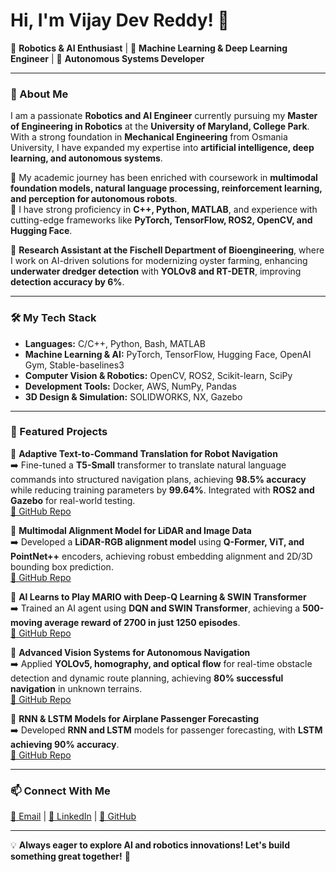 # Hi, I'm Vijay Dev Reddy! 👋

🚀 **Robotics & AI Enthusiast** | 🤖 **Machine Learning & Deep Learning Engineer** | 🎯 **Autonomous Systems Developer**

---

### 🔬 About Me

I am a passionate **Robotics and AI Engineer** currently pursuing my **Master of Engineering in Robotics** at the **University of Maryland, College Park**. With a strong foundation in **Mechanical Engineering** from Osmania University, I have expanded my expertise into **artificial intelligence, deep learning, and autonomous systems**.

🔹 My academic journey has been enriched with coursework in **multimodal foundation models, natural language processing, reinforcement learning, and perception for autonomous robots**.  
🔹 I have strong proficiency in **C++, Python, MATLAB**, and experience with cutting-edge frameworks like **PyTorch, TensorFlow, ROS2, OpenCV, and Hugging Face**.

📍 **Research Assistant at the Fischell Department of Bioengineering**, where I work on AI-driven solutions for modernizing oyster farming, enhancing **underwater dredger detection** with **YOLOv8 and RT-DETR**, improving **detection accuracy by 6%**.

---

### 🛠️ My Tech Stack

- **Languages:** C/C++, Python, Bash, MATLAB  
- **Machine Learning & AI:** PyTorch, TensorFlow, Hugging Face, OpenAI Gym, Stable-baselines3  
- **Computer Vision & Robotics:** OpenCV, ROS2, Scikit-learn, SciPy  
- **Development Tools:** Docker, AWS, NumPy, Pandas  
- **3D Design & Simulation:** SOLIDWORKS, NX, Gazebo  

---

### 🚀 Featured Projects

📌 **Adaptive Text-to-Command Translation for Robot Navigation**  
➡️ Fine-tuned a **T5-Small** transformer to translate natural language commands into structured navigation plans, achieving **98.5% accuracy** while reducing training parameters by **99.64%**. Integrated with **ROS2 and Gazebo** for real-world testing.  
[🔗 GitHub Repo](https://github.com/vijaydevmasters)

📌 **Multimodal Alignment Model for LiDAR and Image Data**  
➡️ Developed a **LiDAR-RGB alignment model** using **Q-Former, ViT, and PointNet++** encoders, achieving robust embedding alignment and 2D/3D bounding box prediction.  
[🔗 GitHub Repo](https://github.com/vijaydevmasters/Q-former)

📌 **AI Learns to Play MARIO with Deep-Q Learning & SWIN Transformer**  
➡️ Trained an AI agent using **DQN and SWIN Transformer**, achieving a **500-moving average reward of 2700 in just 1250 episodes**.  
[🔗 GitHub Repo](https://github.com/vijaydevmasters/MARIO_DDQN_SWIN)

📌 **Advanced Vision Systems for Autonomous Navigation**  
➡️ Applied **YOLOv5, homography, and optical flow** for real-time obstacle detection and dynamic route planning, achieving **80% successful navigation** in unknown terrains.  
[🔗 GitHub Repo](https://github.com/vijaydevmasters/autonomous_navigation_perception)

📌 **RNN & LSTM Models for Airplane Passenger Forecasting**  
➡️ Developed **RNN and LSTM** models for passenger forecasting, with **LSTM achieving 90% accuracy**.  
[🔗 GitHub Repo](https://github.com/vijaydevmasters/RNN_LSTM_Airline_passanger/tree/main)

---

### 📫 Connect With Me

[📧 Email](mailto:creddy@umd.edu) | [💼 LinkedIn](http://www.linkedin.com/in/vijay-chevireddi) | [🐙 GitHub](https://github.com/vijaydevmasters)

---

💡 **Always eager to explore AI and robotics innovations! Let's build something great together!** 🚀


